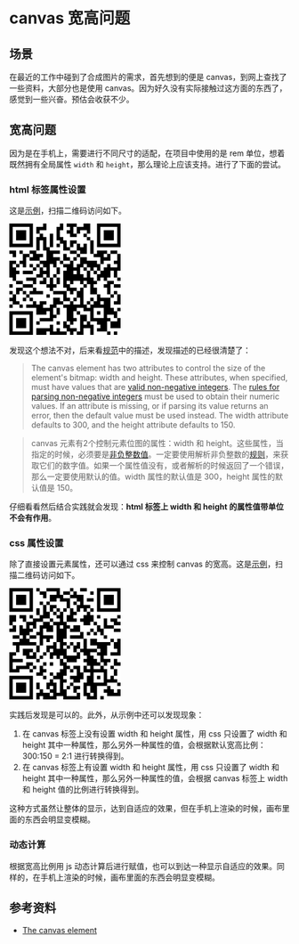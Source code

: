 # canvas 宽高问题
## <a name="situation"></a> 场景
在最近的工作中碰到了合成图片的需求，首先想到的便是 canvas，到网上查找了一些资料，大部分也是使用 canvas。因为好久没有实际接触过这方面的东西了，感觉到一些兴奋。预估会收获不少。

## 宽高问题
因为是在手机上，需要进行不同尺寸的适配，在项目中使用的是 rem 单位，想着既然拥有全局属性 `width` 和 `height`，那么理论上应该支持。进行了下面的尝试。
### html 标签属性设置
这是[示例][url-lab-canvas-unit]，扫描二维码访问如下。

![17-canvas-unit][url-local-canvas-unit]

发现这个想法不对，后来看[规范][url-spec-canvas]中的描述，发现描述的已经很清楚了：
> The canvas element has two attributes to control the size of the element's bitmap: width and height. These attributes, when specified, must have values that are [valid non-negative integers][url-valid-non-negative-integers]. The [rules for parsing non-negative integers][url-parse-rule] must be used to obtain their numeric values. If an attribute is missing, or if parsing its value returns an error, then the default value must be used instead. The width attribute defaults to 300, and the height attribute defaults to 150.

> canvas 元素有2个控制元素位图的属性：width 和 height。这些属性，当指定的时候，必须要是[非负整数值][url-valid-non-negative-integers]。一定要使用解析非负整数的[规则][url-parse-rule]，来获取它们的数字值。如果一个属性值没有，或者解析的时候返回了一个错误，那么一定要使用默认的值。width 属性的默认值是 300，height 属性的默认值是 150。

仔细看看然后结合实践就会发现：**html 标签上 width 和 height 的属性值带单位不会有作用**。

### css 属性设置
除了直接设置元素属性，还可以通过 css 来控制 canvas 的宽高。这是[示例][url-lab-canvas-css]，扫描二维码访问如下。

![17-canvas-css][url-local-canvas-css]

实践后发现是可以的。此外，从示例中还可以发现现象：
1. 在 canvas 标签上没有设置 width 和 height 属性，用 css 只设置了 width 和 height 其中一种属性，那么另外一种属性的值，会根据默认宽高比例：300:150 = 2:1 进行转换得到。
2. 在 canvas 标签上有设置 width 和 height 属性，用 css 只设置了 width 和 height 其中一种属性，那么另外一种属性的值，会根据 canvas 标签上 width 和 height 值的比例进行转换得到。

这种方式虽然让整体的显示，达到自适应的效果，但在手机上渲染的时候，画布里面的东西会明显变模糊。

### 动态计算
根据宽高比例用 js 动态计算后进行赋值，也可以到达一种显示自适应的效果。同样的，在手机上渲染的时候，画布里面的东西会明显变模糊。

## 参考资料
- [The canvas element][url-spec-canvas]

[url-spec-canvas]:https://html.spec.whatwg.org/multipage/canvas.html#the-canvas-element



[url-lab-canvas-unit]:https://xxholic.github.io/lab/lab-css/segment/17/17.canvas-unit.html
[url-valid-non-negative-integers]:https://html.spec.whatwg.org/multipage/common-microsyntaxes.html#valid-non-negative-integer
[url-parse-rule]:https://html.spec.whatwg.org/multipage/common-microsyntaxes.html#rules-for-parsing-non-negative-integers
[url-lab-canvas-css]:https://xxholic.github.io/lab/lab-css/segment/17/17.canvas-css.html

[url-repository-images]:https://xxholic.github.io/segment/images

[url-local-canvas-unit]:../images/17/qrcode-canvas-unit.png
[url-local-canvas-css]:../images/17/qrcode-canvas-css.png